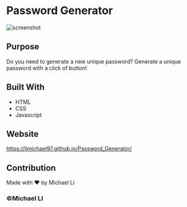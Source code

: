 # Password Generator


![screenshot](https://user-images.githubusercontent.com/90745029/138401166-0764db9c-7d01-44b0-84ee-2d8e47aef455.JPG)

## Purpose
Do you need to generate a new unique password? Generate a unique password with a click of button!

## Built With 
* HTML
* CSS
* Javascript

## Website
https://limichael97.github.io/Password_Generator/

## Contribution
Made with ❤️ by Michael Li

### ©️Michael LI
